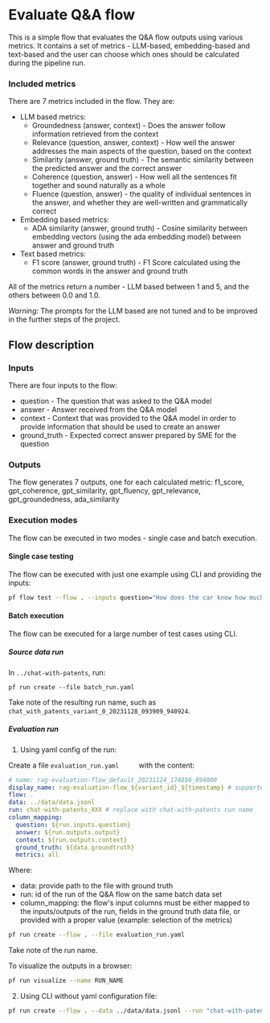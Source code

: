 # Evaluate Q&A flow

This is a simple flow that evaluates the Q&A flow outputs using various metrics.
It contains a set of metrics - LLM-based, embedding-based and text-based and the user can choose which ones should be calculated during the pipeline run.


### Included metrics
There are 7 metrics included in the flow. They are:
 - LLM based metrics:
    - Groundedness (answer, context) - Does the answer follow information retrieved from the context
    - Relevance (question, answer, context) - How well the answer addresses the main aspects of the question, based on the context
    - Similarity (answer, ground truth) -  The semantic similarity between the predicted answer and the correct answer
    - Coherence (question, answer) - How well all the sentences fit together and sound naturally as a whole
    - Fluence (question, answer) - the quality of individual sentences in the answer, and whether they are well-written and grammatically correct
 - Embedding based metrics:
    - ADA similarity (answer, ground truth) - Cosine similarity between embedding vectors (using the ada embedding model) between answer and ground truth
 - Text based metrics:
    - F1 score (answer, ground truth) - F1 Score calculated using the common words in the answer and ground truth

All of the metrics return a number - LLM based between 1 and 5, and the others between 0.0 and 1.0.

_Warning:_ The prompts for the LLM based are not tuned and to be improved in the further steps of the project.

## Flow description

### Inputs
There are four inputs to the flow:
 - question - The question that was asked to the Q&A model
 - answer - Answer received from the Q&A model
 - context - Context that was provided to the Q&A model in order to provide information that should be used to create an answer
 - ground_truth - Expected correct answer prepared by SME for the question

### Outputs
The flow generates 7 outputs, one for each calculated metric:
f1_score, gpt_coherence, gpt_similarity, gpt_fluency, gpt_relevance, gpt_groundedness, ada_similarity

### Execution modes

The flow can be executed in two modes - single case and batch execution.

#### Single case testing
The flow can be executed with just one example using CLI and providing the inputs:
```bash
pf flow test --flow . --inputs question="How does the car know how much fuel is in the tank?" answer="Turn on engine and look at the dashboard" ground_truth="Dashboard has a fuel gauge" context="The car is equipped with many gauges. When the engine is turned on you can check the battery level, fuel level, oil temperature."
```

#### Batch execution
The flow can be executed for a large number of test cases using CLI.

##### Source data run

In `../chat-with-patents`, run:

```
pf run create --file batch_run.yaml
```

Take note of the resulting run name, such as `chat_with_patents_variant_0_20231128_093909_940924`.

##### Evaluation run

1. Using yaml config of the run:

Create a file `evaluation_run.yaml     ` with the content:

```yaml
# name: rag-evaluation-flow_default_20231124_174856_894000
display_name: rag-evaluation-flow_${variant_id}_${timestamp} # supported: ${variant_id},${timestamp},${run}
flow: .
data: ../data/data.jsonl
run: chat-with-patents_XXX # replace with chat-with-patents run name
column_mapping:
  question: ${run.inputs.question}
  answer: ${run.outputs.output}
  context: ${run.outputs.context}
  ground_truth: ${data.groundtruth}
  metrics: all
```
 Where:
 - data: provide path to the file with ground truth
 - run: id of the run of the Q&A flow on the same batch data set
 - column_mapping: the flow's input columns must be either mapped to the inputs/outputs of the run, fields in the ground truth data file, or provided with a proper value (example: selection of the metrics)

```bash
pf run create --flow . --file evaluation_run.yaml     
```

Take note of the run name.

To visualize the outputs in a browser:

```bash
pf run visualize --name RUN_NAME
```

2. Using CLI without yaml configuration file:

```bash
pf run create --flow . --data ../data/data.jsonl --run "chat-with-patents_default_20231123_164401_111000" --column-mapping ground_truth='${data.groundtruth}' question='${run.inputs.question}' answer='${run.outputs.output}' context='${run.outputs.context}' metrics='all' --stream
```